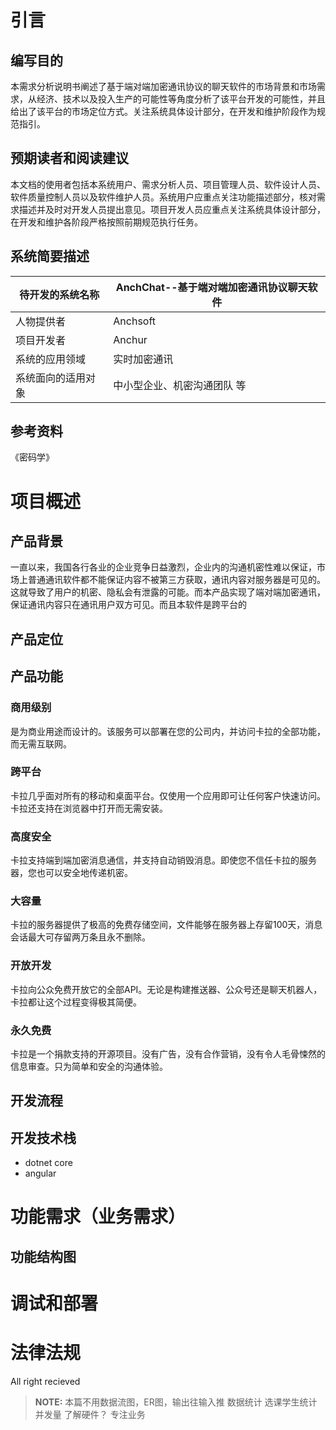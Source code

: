 # 引言
## 编写目的
本需求分析说明书阐述了基于端对端加密通讯协议的聊天软件的市场背景和市场需求，从经济、技术以及投入生产的可能性等角度分析了该平台开发的可能性，并且给出了该平台的市场定位方式。关注系统具体设计部分，在开发和维护阶段作为规范指引。
## 预期读者和阅读建议
本文档的使用者包括本系统用户、需求分析人员、项目管理人员、软件设计人员、软件质量控制人员以及软件维护人员。系统用户应重点关注功能描述部分，核对需求描述并及时对开发人员提出意见。项目开发人员应重点关注系统具体设计部分，在开发和维护各阶段严格按照前期规范执行任务。
## 系统简要描述
|待开发的系统名称|AnchChat--基于端对端加密通讯协议聊天软件|
|-|-|
|人物提供者|Anchsoft|
|项目开发者|Anchur|
|系统的应用领域|实时加密通讯|
|系统面向的适用对象|中小型企业、机密沟通团队 等|
## 参考资料
《密码学》

# 项目概述
## 产品背景
一直以来，我国各行各业的企业竞争日益激烈，企业内的沟通机密性难以保证，市场上普通通讯软件都不能保证内容不被第三方获取，通讯内容对服务器是可见的。这就导致了用户的机密、隐私会有泄露的可能。而本产品实现了端对端加密通讯，保证通讯内容只在通讯用户双方可见。而且本软件是跨平台的
## 产品定位
## 产品功能
### 商用级别 
是为商业用途而设计的。该服务可以部署在您的公司内，并访问卡拉的全部功能，而无需互联网。 
### 跨平台 
卡拉几乎面对所有的移动和桌面平台。仅使用一个应用即可让任何客户快速访问。卡拉还支持在浏览器中打开而无需安装。 
### 高度安全 
卡拉支持端到端加密消息通信，并支持自动销毁消息。即使您不信任卡拉的服务器，您也可以安全地传递机密。 
### 大容量 
卡拉的服务器提供了极高的免费存储空间，文件能够在服务器上存留100天，消息会话最大可存留两万条且永不删除。
### 开放开发 
卡拉向公众免费开放它的全部API。无论是构建推送器、公众号还是聊天机器人，卡拉都让这个过程变得极其简便。 
### 永久免费 
卡拉是一个捐款支持的开源项目。没有广告，没有合作营销，没有令人毛骨悚然的信息审查。只为简单和安全的沟通体验。
## 开发流程
## 开发技术栈
* dotnet core
* angular

# 功能需求（业务需求）
## 功能结构图
## 


# 调试和部署

# 法律法规
All right recieved

> **NOTE:** 本篇不用数据流图，ER图，输出往输入推
数据统计 选课学生统计 并发量 
了解硬件？ 专注业务